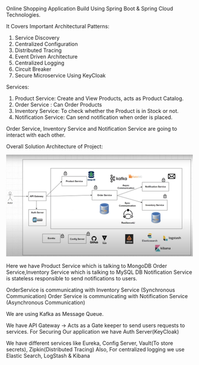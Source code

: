 Online Shopping Application
Build Using Spring Boot & Spring Cloud Technologies.

It Covers Important Architectural Patterns:
1) Service Discovery
2) Centralized Configuration
3) Distributed Tracing
4) Event Driven Architecture
5) Centralized Logging
6) Circuit Breaker
7) Secure Microservice Using KeyCloak

Services:
1) Product Service: Create and View Products, acts as Product Catalog.
2) Order Service : Can Order Products
3) Inventory Service: To check whether the Product is in Stock or not.
4) Notification Service: Can send notification when order is placed.

Order Service, Inventory Service and Notification Service are going to interact with each other.

Overall Solution Architecture of Project:

![Optional Text](images/solution_architecture.png)

Here we have Product Service which is talking to MongoDB
Order Service,Inventory Service which is talking to MySQL DB
Notification Service is stateless responsible to send notifications to users.

OrderService is communicating with Inventory Service (Synchronous Communication)
Order Service is communicating with Notification Service (Asynchronous Communication)

We are using Kafka as Message Queue. 

We have API Gateway -> Acts as a Gate keeper to send users requests to services. 
For Securing Our application we have Auth Server(KeyCloak)

We have different services like Eureka, Config Server, Vault(To store secrets), Zipkin(Distributed Tracing) 
Also, For centralized logging we use Elastic Search, LogStash & Kibana
